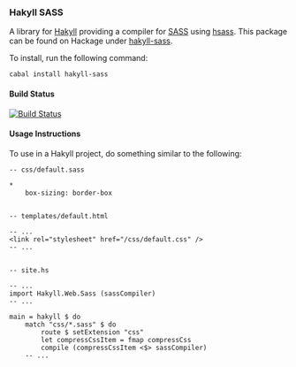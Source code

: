### Hakyll SASS ###
A library for [Hakyll](http://jaspervdj.be/hakyll/) providing a compiler for
[SASS](http://sass-lang.com/) using
[hsass](http://hackage.haskell.org/package/hsass). This package can be found on
Hackage under [hakyll-sass](https://hackage.haskell.org/package/hakyll-sass).

To install, run the following command:

    cabal install hakyll-sass

#### Build Status
[![Build Status](https://travis-ci.org/meoblast001/hakyll-sass.svg?branch=master)](https://travis-ci.org/meoblast001/hakyll-sass)

#### Usage Instructions
To use in a Hakyll project, do something similar to the following:

    -- css/default.sass

    *
        box-sizing: border-box


    -- templates/default.html

    -- ...
    <link rel="stylesheet" href="/css/default.css" />
    -- ...


    -- site.hs

    -- ...
    import Hakyll.Web.Sass (sassCompiler)
    -- ...

    main = hakyll $ do
        match "css/*.sass" $ do
            route $ setExtension "css"
            let compressCssItem = fmap compressCss
            compile (compressCssItem <$> sassCompiler)
        -- ...

